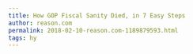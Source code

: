 ```yaml
---
title: How GOP Fiscal Sanity Died, in 7 Easy Steps
author: reason.com
permalink: 2018-02-10-reason.com-1189879593.html
tags: hy
---
```


